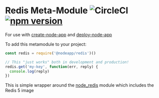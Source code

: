 # Redis Meta-Module ![CircleCI](https://img.shields.io/circleci/build/github/nodeapp-metamodules/redis.svg) [![npm version](https://img.shields.io/npm/v/redis.svg)](https://www.npmjs.com/package/@nodeapp/redis)

For use with [create-node-app](https://github.com/kubesail/create-node-app) and [deploy-node-app](https://github.com/kubesail/deploy-node-app)

To add this metamodule to your project:

```js
const redis = require('@nodeapp/redis')()

// This "just works" both in development and production!
redis.get('my-key', function(err, reply) {
  console.log(reply)
})
```

This is simple wrapper around the [node_redis](https://github.com/NodeRedis/node_redis) module which includes the Redis 5 image
